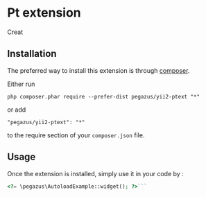 Pt extension
============
Creat

Installation
------------

The preferred way to install this extension is through [composer](http://getcomposer.org/download/).

Either run

```
php composer.phar require --prefer-dist pegazus/yii2-ptext "*"
```

or add

```
"pegazus/yii2-ptext": "*"
```

to the require section of your `composer.json` file.


Usage
-----

Once the extension is installed, simply use it in your code by  :

```php
<?= \pegazus\AutoloadExample::widget(); ?>```